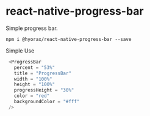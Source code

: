 # react-native-progress-bar
Simple progress bar.

`npm i @hyorax/react-native-progress-bar --save`

Simple Use
```javascript
 <ProgressBar
   percent = "53%"
   title = "ProgressBar"
   width = "100%"
   height = "100%"
   progressHeight = "30%"
   color = "red"
   backgroundColor = "#fff" 
 />                  
```
